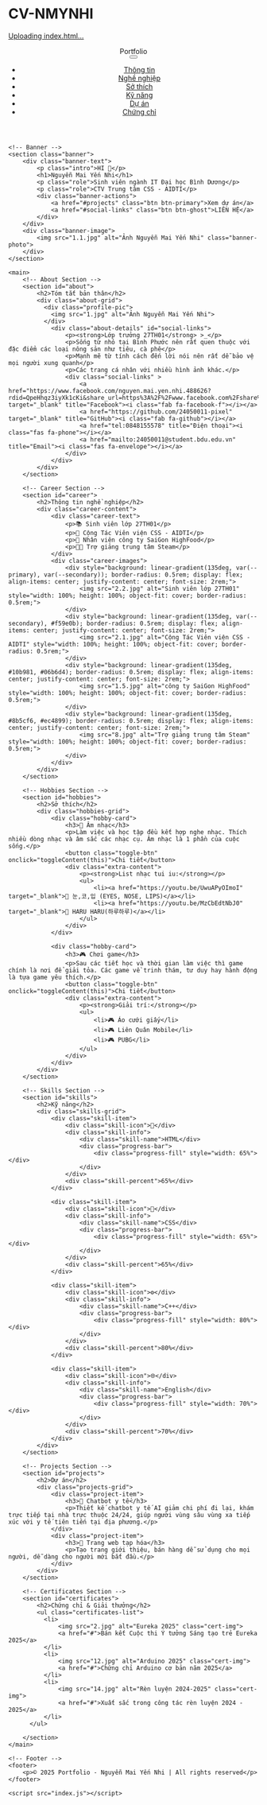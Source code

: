 # CV-NMYNHI
[Uploading index.html…]()
<!DOCTYPE html>
<html lang="vi">
<head>
    <meta charset="UTF-8">
    <meta name="viewport" content="width=device-width, initial-scale=1.0">
    <title>Portfolio - Nguyễn Mai Yến Nhi</title>
    <link rel="stylesheet" href="https://cdnjs.cloudflare.com/ajax/libs/font-awesome/6.4.0/css/all.min.css">
    <link rel="stylesheet" href="index.css">
</head>
<body>
    <!-- Header -->
    <header>
        <nav>
            <div class="logo">Portfolio</div>
            <button class="nav-toggle" id="navToggle">
                <i class="fas fa-bars"></i>
            </button>
            <ul class="nav-links" id="navLinks">
                <li><a href="#about">Thông tin</a></li>
                <li><a href="#career">Nghề nghiệp</a></li>
                <li><a href="#hobbies">Sở thích</a></li>
                <li><a href="#skills">Kỹ năng</a></li>
                <li><a href="#projects">Dự án</a></li>
                <li><a href="#certificates">Chứng chỉ</a></li>
            </ul>
        </nav>
    </header>

    <!-- Banner -->
    <section class="banner">
        <div class="banner-text">
            <p class="intro">HI 👋</p>
            <h1>Nguyễn Mai Yến Nhi</h1>
            <p class="role">Sinh viên ngành IT Đại học Bình Dương</p>
            <p class="role">CTV Trung tâm CSS - AIDTI</p>
            <div class="banner-actions">
                <a href="#projects" class="btn btn-primary">Xem dự án</a>
                <a href="#social-links" class="btn btn-ghost">LIÊN HỆ</a>
            </div>
        </div>
        <div class="banner-image">
            <img src="1.1.jpg" alt="Ảnh Nguyễn Mai Yến Nhi" class="banner-photo">
        </div>
    </section>

    <main>
        <!-- About Section -->
        <section id="about">
            <h2>Tóm tắt bản thân</h2>
            <div class="about-grid">
              <div class="profile-pic">
                <img src="1.jpg" alt="Ảnh Nguyễn Mai Yến Nhi">
              </div>
                <div class="about-details" id="social-links">
                    <p><strong>Lớp trưởng 27TH01</strong> >_</p>
                    <p>Sống từ nhỏ tại Bình Phước nên rất quen thuộc với đặc điểm các loại nông sản như tiêu, cà phê</p>
                    <p>Mạnh mẽ từ tính cách đến lời nói nên rất dễ bảo vệ mọi người xung quanh</p>
                    <p>Các trang cá nhân với nhiều hình ảnh khác.</p>
                    <div class="social-links" >
                        <a href="https://www.facebook.com/nguyen.mai.yen.nhi.488626?rdid=QpeHhqz3iyXk1cKi&share_url=https%3A%2F%2Fwww.facebook.com%2Fshare%2F17QzvryAa8%2F#" target="_blank" title="Facebook"><i class="fab fa-facebook-f"></i></a>
                        <a href="https://github.com/24050011-pixel" target="_blank" title="GitHub"><i class="fab fa-github"></i></a>
                        <a href="tel:0848155578" title="Điện thoại"><i class="fas fa-phone"></i></a>
                        <a href="mailto:24050011@student.bdu.edu.vn" title="Email"><i class="fas fa-envelope"></i></a>
                    </div> 
                </div>
            </div>
        </section>

        <!-- Career Section -->
        <section id="career">
            <h2>Thông tin nghề nghiệp</h2>
            <div class="career-content">
                <div class="career-text">
                    <p>📚 Sinh viên lớp 27TH01</p>
                    <p>🤝 Cộng Tác Viên viện CSS - AIDTI</p>
                    <p>💼 Nhân viên công ty SaiGon HighFood</p>
                    <p>👨‍🏫 Trợ giảng trung tâm Steam</p>
                </div>
                <div class="career-images">
                    <div style="background: linear-gradient(135deg, var(--primary), var(--secondary)); border-radius: 0.5rem; display: flex; align-items: center; justify-content: center; font-size: 2rem;">
                        <img src="2.2.jpg" alt="Sinh viên lớp 27TH01" style="width: 100%; height: 100%; object-fit: cover; border-radius: 0.5rem;">
                    </div>
                    <div style="background: linear-gradient(135deg, var(--secondary), #f59e0b); border-radius: 0.5rem; display: flex; align-items: center; justify-content: center; font-size: 2rem;">
                        <img src="2.1.jpg" alt="Cộng Tác Viên viện CSS - AIDTI" style="width: 100%; height: 100%; object-fit: cover; border-radius: 0.5rem;">
                    </div>
                    <div style="background: linear-gradient(135deg, #10b981, #06b6d4); border-radius: 0.5rem; display: flex; align-items: center; justify-content: center; font-size: 2rem;">
                        <img src="1.5.jpg" alt="công ty SaiGon HighFood" style="width: 100%; height: 100%; object-fit: cover; border-radius: 0.5rem;">
                    </div>
                    <div style="background: linear-gradient(135deg, #8b5cf6, #ec4899); border-radius: 0.5rem; display: flex; align-items: center; justify-content: center; font-size: 2rem;">
                        <img src="8.jpg" alt="Trợ giảng trung tâm Steam" style="width: 100%; height: 100%; object-fit: cover; border-radius: 0.5rem;">
                    </div>
                </div>
            </div>
        </section>

        <!-- Hobbies Section -->
        <section id="hobbies">
            <h2>Sở thích</h2>
            <div class="hobbies-grid">
                <div class="hobby-card">
                    <h3>🎵 Âm nhạc</h3>
                    <p>Làm việc và học tập đều kết hợp nghe nhạc. Thích nhiều dòng nhạc và âm sắc các nhạc cụ. Âm nhạc là 1 phần của cuộc sống.</p>
                    <button class="toggle-btn" onclick="toggleContent(this)">Chi tiết</button>
                    <div class="extra-content">
                        <p><strong>List nhạc tui iu:</strong></p>
                        <ul>
                            <li><a href="https://youtu.be/UwuAPyOImoI" target="_blank">🎵 눈,코,입 (EYES, NOSE, LIPS)</a></li>
                            <li><a href="https://youtu.be/MzCbEdtNbJ0" target="_blank">🎵 HARU HARU(하루하루)</a></li>
                        </ul>
                    </div>
                </div>

                <div class="hobby-card">
                    <h3>🎮 Chơi game</h3>
                    <p>Sau các tiết học và thời gian làm việc thì game chính là nơi để giải tỏa. Các game về trinh thám, tư duy hay hành động là tựa game yêu thích.</p>
                    <button class="toggle-btn" onclick="toggleContent(this)">Chi tiết</button>
                    <div class="extra-content">
                        <p><strong>Giải trí:</strong></p>
                        <ul>
                            <li>🎮 Áo cưới giấy</li>
                            <li>🎮 Liên Quân Mobile</li>
                            <li>🎮 PUBG</li>
                        </ul>
                    </div>
                </div>
            </div>
        </section>

        <!-- Skills Section -->
        <section id="skills">
            <h2>Kỹ năng</h2>
            <div class="skills-grid">
                <div class="skill-item">
                    <div class="skill-icon">📄</div>
                    <div class="skill-info">
                        <div class="skill-name">HTML</div>
                        <div class="progress-bar">
                            <div class="progress-fill" style="width: 65%"></div>
                        </div>
                    </div>
                    <div class="skill-percent">65%</div>
                </div>

                <div class="skill-item">
                    <div class="skill-icon">🎨</div>
                    <div class="skill-info">
                        <div class="skill-name">CSS</div>
                        <div class="progress-bar">
                            <div class="progress-fill" style="width: 65%"></div>
                        </div>
                    </div>
                    <div class="skill-percent">65%</div>
                </div>

                <div class="skill-item">
                    <div class="skill-icon">⚙️</div>
                    <div class="skill-info">
                        <div class="skill-name">C++</div>
                        <div class="progress-bar">
                            <div class="progress-fill" style="width: 80%"></div>
                        </div>
                    </div>
                    <div class="skill-percent">80%</div>
                </div>

                <div class="skill-item">
                    <div class="skill-icon">🌐</div>
                    <div class="skill-info">
                        <div class="skill-name">English</div>
                        <div class="progress-bar">
                            <div class="progress-fill" style="width: 70%"></div>
                        </div>
                    </div>
                    <div class="skill-percent">70%</div>
                </div>
            </div>
        </section>

        <!-- Projects Section -->
        <section id="projects">
            <h2>Dự án</h2>
            <div class="projects-grid">
                <div class="project-item">
                    <h3>🏥 Chatbot y tế</h3>
                    <p>Thiết kế chatbot y tế AI giảm chi phí đi lại, khám trực tiếp tại nhà trực thuộc 24/24, giúp người vùng sâu vùng xa tiếp xúc với y tế tiên tiến tại địa phương.</p>
                </div>
                <div class="project-item">
                    <h3>🛒 Trang web tạp hóa</h3>
                    <p>Tạo trang giới thiệu, bán hàng dễ sử dụng cho mọi người, dễ dàng cho người mới bắt đầu.</p>
                </div>
            </div>
        </section>

        <!-- Certificates Section -->
        <section id="certificates">
            <h2>Chứng chỉ & Giải thưởng</h2>
            <ul class="certificates-list">
              <li>
                  <img src="2.jpg" alt="Eureka 2025" class="cert-img">
                  <a href="#">Bán kết Cuộc thi Ý tưởng Sáng tạo trẻ Eureka 2025</a>
              </li>
              <li>
                  <img src="12.jpg" alt="Arduino 2025" class="cert-img">
                  <a href="#">Chứng chỉ Arduino cơ bản năm 2025</a>
              </li>
              <li>
                  <img src="14.jpg" alt="Rèn luyện 2024-2025" class="cert-img">
                  <a href="#">Xuất sắc trong công tác rèn luyện 2024 - 2025</a>
              </li>
          </ul>

        </section>
    </main>

    <!-- Footer -->
    <footer>
        <p>© 2025 Portfolio - Nguyễn Mai Yến Nhi | All rights reserved</p>
    </footer>

    <script src="index.js"></script>
    
</body>
</html>
